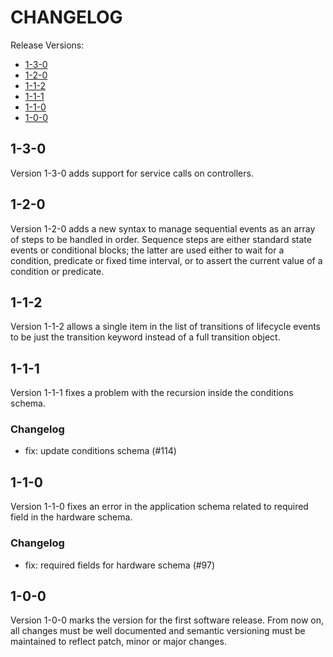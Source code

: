# CHANGELOG

Release Versions:

- [1-3-0](#130)
- [1-2-0](#120)
- [1-1-2](#112)
- [1-1-1](#111)
- [1-1-0](#110)
- [1-0-0](#100)

## 1-3-0

Version 1-3-0 adds support for service calls on controllers.

## 1-2-0

Version 1-2-0 adds a new syntax to manage sequential events as an array of steps to be handled in order. Sequence steps
are either standard state events or conditional blocks; the latter are used either to wait for a condition, predicate
or fixed time interval, or to assert the current value of a condition or predicate.

## 1-1-2

Version 1-1-2 allows a single item in the list of transitions of lifecycle events to be just the transition keyword
instead of a full transition object.

## 1-1-1

Version 1-1-1 fixes a problem with the recursion inside the conditions schema.

### Changelog

- fix: update conditions schema (#114)

## 1-1-0

Version 1-1-0 fixes an error in the application schema related to required field in the hardware schema.

### Changelog

- fix: required fields for hardware schema (#97)

## 1-0-0

Version 1-0-0 marks the version for the first software release. From now on, all changes must be well documented and
semantic versioning must be maintained to reflect patch, minor or major changes.